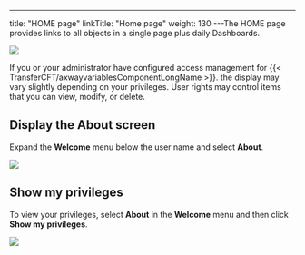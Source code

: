 ---
title: "HOME page"
linkTitle: "Home page"
weight: 130
---The HOME page provides links to all objects in a single page plus daily Dashboards.

![](/Images/TransferCFT/home.png)

If you or your administrator have configured access management for {{< TransferCFT/axwayvariablesComponentLongName  >}}. the display may vary slightly depending on your privileges. User rights may control items that you can view, modify, or delete.

## Display the About screen

Expand the **Welcome** menu below the user name and select **About**.

![](/Images/TransferCFT/about.png)

## Show my privileges

To view your privileges, select **About** in the **Welcome** menu and then click **Show my privileges**.

![](/Images/TransferCFT/privileges.png)
